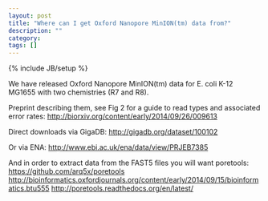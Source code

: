 ```yaml
---
layout: post
title: "Where can I get Oxford Nanopore MinION(tm) data from?"
description: ""
category: 
tags: []
---
```

{% include JB/setup %}

We have released Oxford Nanopore MinION(tm) data for E. coli K-12 MG1655 with two chemistries (R7 and R8).

Preprint describing them, see Fig 2 for a guide to read types and associated error rates:
<http://biorxiv.org/content/early/2014/09/26/009613>

Direct downloads via GigaDB:
<http://gigadb.org/dataset/100102>

Or via ENA:
<http://www.ebi.ac.uk/ena/data/view/PRJEB7385>

And in order to extract data from the FAST5 files you will want poretools:
<https://github.com/arq5x/poretools>
<http://bioinformatics.oxfordjournals.org/content/early/2014/09/15/bioinformatics.btu555>
<http://poretools.readthedocs.org/en/latest/>


